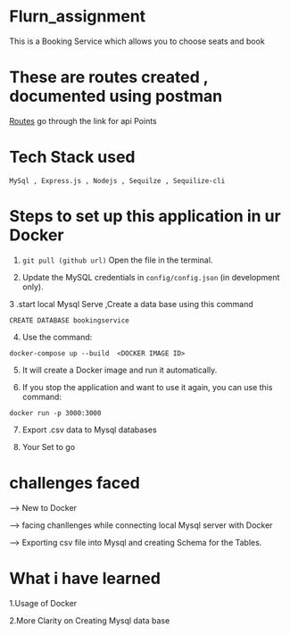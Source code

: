 # Flurn_assignment
This is a Booking Service which allows you to choose seats and book

# These are routes created , documented using postman
[Routes](https://documenter.getpostman.com/view/24325307/2s93z5A5Sv) go through the link for api Points

# Tech Stack used 
``MySql , Express.js , Nodejs , Sequilze , Sequilize-cli ``

# Steps to set up this application in ur Docker 
1. `git pull (github url)`
   Open the file in the  terminal.

2. Update the MySQL credentials in `config/config.json` (in development only).

3 .start local Mysql Serve ,Create a data base using this command 

 `CREATE DATABASE bookingservice`

4. Use the command: 

`docker-compose up --build  <DOCKER IMAGE ID> `

5. It will create a Docker image and run it automatically.

6. If you stop the application and want to use it again, you can use this command:

`docker run -p 3000:3000`

7. Export .csv data to Mysql databases 

8. Your Set to go  

# challenges faced 

--> New to Docker 

--> facing chanllenges while connecting local Mysql server with Docker 

--> Exporting csv file into Mysql and creating Schema for the Tables. 

# What i have learned 


1.Usage of Docker 

2.More Clarity on Creating Mysql data base


